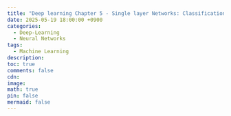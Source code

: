 ```yaml
---
title: "Deep learning Chapter 5 - Single layer Networks: Classification"
date: 2025-05-19 18:00:00 +0900
categories:
  - Deep-Learning
  - Neural Networks
tags:
  - Machine Learning
description: 
toc: true
comments: false
cdn: 
image:
math: true
pin: false
mermaid: false
---
```


##
<!-- [논문 PDF 다운로드](/assets/file/deeplearning/Deep_Learning_Chap5.pdf) -->